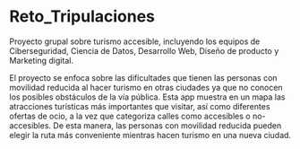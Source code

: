 # Reto_Tripulaciones

Proyecto grupal sobre turismo accesible, incluyendo los equipos de Ciberseguridad, Ciencia de Datos, Desarrollo Web, Diseño de producto y Marketing digital.


El proyecto se enfoca sobre las dificultades que tienen las personas con movilidad reducida al hacer turismo en otras ciudades ya que no conocen los posibles obstáculos de la vía pública.
Esta app muestra en un mapa las atracciones turísticas más importantes que visitar, así como diferentes ofertas de ocio, a la vez que categoriza calles como accesibles o no-accesibles. De esta manera, las personas con movilidad reducida pueden elegir la ruta más conveniente mientras hacen turismo en una nueva ciudad.
